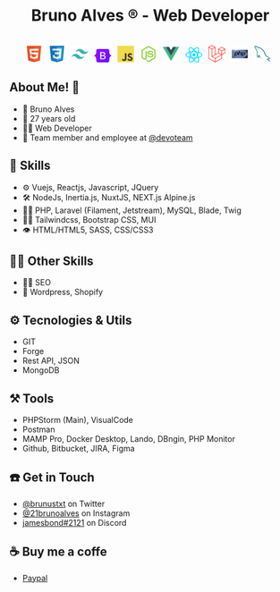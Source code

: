 <h1 align="center">
    Bruno Alves ® - Web Developer
  <!-- <img src="https://raw.githubusercontent.com/brunoalves21/brunoalves21/master/images/logo/brunoalves.gif" alt="Bruno Alves aka Kalinka" /> -->
</h1>
<div align="center" style="display:inline_block"><br>
    <img width="30" style="padding-right: 7px" src="https://raw.githubusercontent.com/brunoalves21/brunoalves21/master/images/icons/html5-original.svg" alt="HTML5"/>
    <img width="30" style="padding-right: 7px" src="https://raw.githubusercontent.com/brunoalves21/brunoalves21/master/images/icons/css3.svg" alt="CSS3"/>
    <img width="30" style="padding-right: 7px" src="https://raw.githubusercontent.com/brunoalves21/brunoalves21/master/images/icons/tailwindcss-plain.svg" alt="Tailwind CSS"/>
    <img width="30" style="padding-right: 7px" src="https://raw.githubusercontent.com/brunoalves21/brunoalves21/master/images/icons/bootstrap-original.svg" alt="Bootstrap"/>
    <img width="30" style="padding-right: 7px" src="https://raw.githubusercontent.com/brunoalves21/brunoalves21/master/images/icons/javascript.svg" alt="JavaScript"/>
    <img width="30" style="padding-right: 7px" src="https://raw.githubusercontent.com/brunoalves21/brunoalves21/master/images/icons/nodejs-original.svg" alt="NodeJs"/>
    <img width="30" style="padding-right: 7px" src="https://raw.githubusercontent.com/brunoalves21/brunoalves21/master/images/icons/vuejs-original.svg" alt="Vuejs"/>
    <img width="30" style="padding-right: 7px" src="https://raw.githubusercontent.com/brunoalves21/brunoalves21/master/images/icons/react-js-icon.svg" alt="Reactjs"/>
    <img width="30" style="padding-right: 7px" src="https://raw.githubusercontent.com/brunoalves21/brunoalves21/master/images/icons/laravel-2.svg" alt="Laravel"/>
    <img width="30" style="padding-right: 7px" src="https://raw.githubusercontent.com/brunoalves21/brunoalves21/master/images/icons/php-original.svg" alt="PHP"/>
    <img width="30" style="padding-right: 7px" src="https://raw.githubusercontent.com/brunoalves21/brunoalves21/master/images/icons/mysql-original.svg" alt="MYSQL"/>
</div>


## About Me! 👋

- 🤖 Bruno Alves
- 👨 27 years old
- ‍👨‍💻 Web Developer
- 👥 Team member and employee at [@devoteam](https://www.devoteam.com/)

## 🥷 Skills
- ⚙️ Vuejs, Reactjs, Javascript, JQuery
- 🛠 NodeJs, Inertia.js, NuxtJS, NEXT.js Alpine.js
- 👨‍💻 PHP, Laravel (Filament, Jetstream), MySQL, Blade, Twig
- 👨‍🎨 Tailwindcss, Bootstrap CSS, MUI
- 👁️ HTML/HTML5, SASS, CSS/CSS3

## 🧙‍♂️ Other Skills
- 🕵️‍♂️ SEO
- 👜 Wordpress, Shopify

## ⚙️ Tecnologies & Utils
- GIT
- Forge
- Rest API, JSON
- MongoDB

## ⚒️ Tools
- PHPStorm (Main), VisualCode
- Postman
- MAMP Pro, Docker Desktop, Lando, DBngin, PHP Monitor
- Github, Bitbucket, JIRA, Figma


## ☎️ Get in Touch
- [@brunustxt](https://twitter.com/brunustxt) on Twitter
- [@21brunoalves](https://twitter.com/instagram) on Instagram
- [jamesbond#2121](./) on Discord

## ☕ Buy me a coffe
- [Paypal](https://www.paypal.com/paypalme/21brunoalves)



<!--
**brunoalves21/brunoalves21** is a ✨ _special_ ✨ repository because its `README.md` (this file) appears on your GitHub profile.

Here are some ideas to get you started:

- 🔭 I’m currently working on ...
- 🌱 I’m currently learning ...
- 👯 I’m looking to collaborate on ...
- 🤔 I’m looking for help with ...
- 💬 Ask me about ...
- 📫 How to reach me: ...
- 😄 Pronouns: ...
- ⚡ Fun fact: ...
-->
